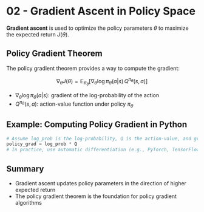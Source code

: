 # 02 - Gradient Ascent in Policy Space

**Gradient ascent** is used to optimize the policy parameters $`\theta`$ to maximize the expected return $`J(\theta)`$.

## Policy Gradient Theorem

The policy gradient theorem provides a way to compute the gradient:

```math
\nabla_\theta J(\theta) = \mathbb{E}_{\pi_\theta} [\nabla_\theta \log \pi_\theta(a|s) \, Q^{\pi_\theta}(s, a)]
```

- $`\nabla_\theta \log \pi_\theta(a|s)`$: gradient of the log-probability of the action
- $`Q^{\pi_\theta}(s, a)`$: action-value function under policy $`\pi_\theta`$

## Example: Computing Policy Gradient in Python

```python
# Assume log_prob is the log-probability, Q is the action-value, and grad is the gradient
policy_grad = log_prob * Q
# In practice, use automatic differentiation (e.g., PyTorch, TensorFlow)
```

## Summary
- Gradient ascent updates policy parameters in the direction of higher expected return
- The policy gradient theorem is the foundation for policy gradient algorithms 